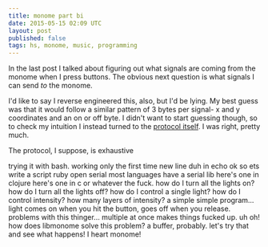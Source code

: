 ```yaml
---
title: monome part bi
date: 2015-05-15 02:09 UTC
layout: post
published: false
tags: hs, monome, music, programming
---
```



In the last post I talked about figuring out what signals are coming from the monome when I press buttons. The obvious next question is what signals I can send _to_ the monome.

I'd like to say I reverse engineered this, also, but I'd be lying. My best guess was that it would follow a similar pattern of 3 bytes per signal- x and y coordinates and an on or off byte. I didn't want to start guessing though, so to check my intuition I instead turned to the [protocol itself](http://monome.org/docs/tech:serial). I was right, pretty much.

The protocol, I suppose, is exhaustive


trying it with bash.
working only the first time
new line duh in echo
ok so ets write a script
ruby open serial
most languages have a serial lib
here's one in clojure
here's one in c
or whatever the fuck.
how do I turn all the lights on?
how do I turn all the lights off?
how do I control a single light?
how do  I control intensity? how many layers of intensity?
a simple simple program... light comes on when you hit the button, goes off when you release.
problems with this thinger... multiple at once makes things fucked up. uh oh! how does libmonome solve this problem? a buffer, probably. let's try that and see what happens! 
I heart monome!

